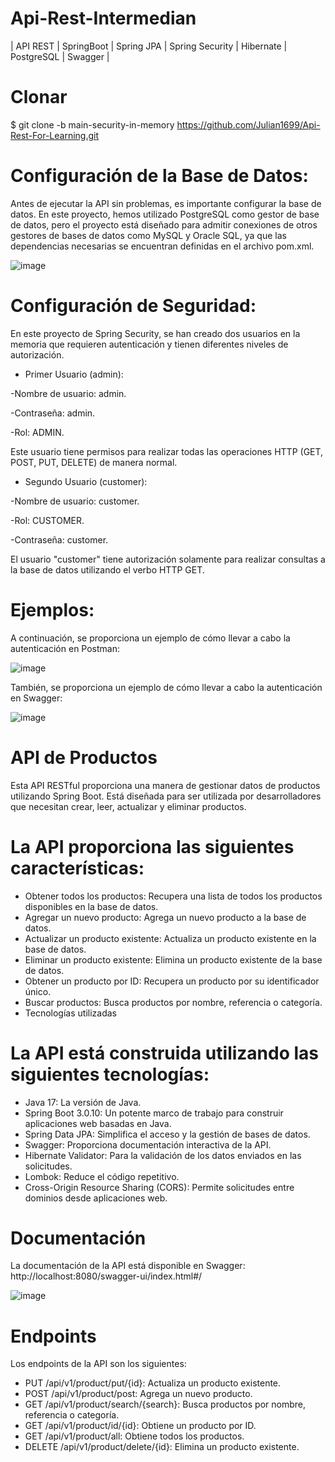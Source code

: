 # Api-Rest-Intermedian

| API REST |  SpringBoot | Spring JPA | Spring Security | Hibernate | PostgreSQL | Swagger |

# Clonar

$ git clone -b main-security-in-memory https://github.com/Julian1699/Api-Rest-For-Learning.git

# Configuración de la Base de Datos:

Antes de ejecutar la API sin problemas, es importante configurar la base de datos. En este proyecto, hemos utilizado PostgreSQL como gestor de base de datos, pero el proyecto está diseñado para admitir conexiones de otros gestores de bases de datos como MySQL y Oracle SQL, ya que las dependencias necesarias se encuentran definidas en el archivo pom.xml.

![image](https://github.com/Julian1699/Api-Rest-Intermedian/assets/114323630/74cfaa72-1133-46e3-9edd-fc57af78a667)

# Configuración de Seguridad:

En este proyecto de Spring Security, se han creado dos usuarios en la memoria que requieren autenticación y tienen diferentes niveles de autorización.

- Primer Usuario (admin):

-Nombre de usuario: admin.

-Contraseña: admin.

-Rol: ADMIN.

Este usuario tiene permisos para realizar todas las operaciones HTTP (GET, POST, PUT, DELETE) de manera normal.

- Segundo Usuario (customer):

-Nombre de usuario: customer.

-Rol: CUSTOMER.

-Contraseña: customer.

El usuario "customer" tiene autorización solamente para realizar consultas a la base de datos utilizando el verbo HTTP GET.

# Ejemplos:

A continuación, se proporciona un ejemplo de cómo llevar a cabo la autenticación en Postman:

![image](https://github.com/Julian1699/Api-Rest-Intermedian/assets/114323630/7a47bceb-4a01-4081-8dbe-f900ed929fbb)

También, se proporciona un ejemplo de cómo llevar a cabo la autenticación en Swagger:

![image](https://github.com/Julian1699/Api-Rest-Intermedian/assets/114323630/525e1c06-9f9c-4af0-b270-80cfee58f8d0)

# API de Productos

Esta API RESTful proporciona una manera de gestionar datos de productos utilizando Spring Boot. Está diseñada para ser utilizada por desarrolladores que necesitan crear, leer, actualizar y eliminar productos.

# La API proporciona las siguientes características:

- Obtener todos los productos: Recupera una lista de todos los productos disponibles en la base de datos.
- Agregar un nuevo producto: Agrega un nuevo producto a la base de datos.
- Actualizar un producto existente: Actualiza un producto existente en la base de datos.
- Eliminar un producto existente: Elimina un producto existente de la base de datos.
- Obtener un producto por ID: Recupera un producto por su identificador único.
- Buscar productos: Busca productos por nombre, referencia o categoría.
- Tecnologías utilizadas

# La API está construida utilizando las siguientes tecnologías:

- Java 17: La versión de Java.
- Spring Boot 3.0.10: Un potente marco de trabajo para construir aplicaciones web basadas en Java.
- Spring Data JPA: Simplifica el acceso y la gestión de bases de datos.
- Swagger: Proporciona documentación interactiva de la API.
- Hibernate Validator: Para la validación de los datos enviados en las solicitudes.
- Lombok: Reduce el código repetitivo.
- Cross-Origin Resource Sharing (CORS): Permite solicitudes entre dominios desde aplicaciones web.

# Documentación

La documentación de la API está disponible en Swagger: http://localhost:8080/swagger-ui/index.html#/

![image](https://github.com/Julian1699/Api-Rest-Intermedian/assets/114323630/2cfe3ae7-b943-49fa-8749-b208f9501bf5)

# Endpoints

Los endpoints de la API son los siguientes:

- PUT /api/v1/product/put/{id}: Actualiza un producto existente.
- POST /api/v1/product/post: Agrega un nuevo producto.
- GET /api/v1/product/search/{search}: Busca productos por nombre, referencia o categoría.
- GET /api/v1/product/id/{id}: Obtiene un producto por ID.
- GET /api/v1/product/all: Obtiene todos los productos.
- DELETE /api/v1/product/delete/{id}: Elimina un producto existente.


